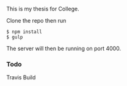This is my thesis for College.

Clone the repo then run
```
$ npm install
$ gulp
```

The server will then be running on port 4000.

### Todo
Travis Build
